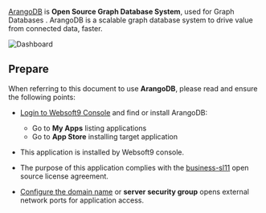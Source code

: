 [ArangoDB](https://www.arangodb.com/) is **Open Source Graph  Database System**, used for Graph Databases . ArangoDB is a scalable graph database system to drive value from connected data, faster.


![Dashboard](https://libs.websoft9.com/Websoft9/DocsPicture/zh/arangodb/arangodb-gui-websoft9.png)


## Prepare

When referring to this document to use **ArangoDB**, please read and ensure the following points:

- [Login to Websoft9 Console](./login-console) and find or install ArangoDB:
  - Go to **My Apps** listing applications 
  - Go to **App Store** installing target application

- This application is installed by Websoft9 console.


- The purpose of this application complies with the [business-sl11](https://mariadb.com/bsl11/) open source license agreement.


- [Configure the domain name](./domain-set) or **server security group** opens external network ports for application access.